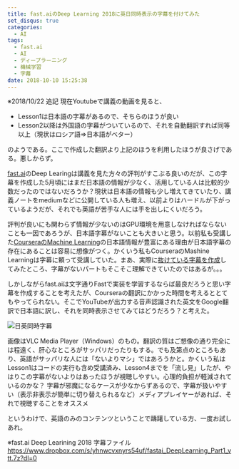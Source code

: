 ```yaml
---
title: fast.aiのDeep Learning 2018に英日同時表示の字幕を付けてみた
set_disqus: true
categories:
  - AI
tags:
  - fast.ai
  - AI
  - ディープラーニング
  - 機械学習
  - 字幕
date: 2018-10-10 15:25:38
---
```

※2018/10/22 追記
現在Youtubeで講義の動画を見ると、
- Lesson1は日本語の字幕があるので、そちらのほうが良い
- Lesson2以降は外国語の字幕がついているので、それを自動翻訳すれば同等以上（現状はロシア語=>日本語がベター）

のようである。ここで作成した翻訳より上記のほうを利用したほうが良さげである。悪しからず。

[fast.ai](http://www.fast.ai/)のDeep Learingは講義を見た方々の評判がすこぶる良いのだが、この字幕を作成した5月頃にはまだ日本語の情報が少なく、活用している人は比較的少数だったのではないだろうか？現状は日本語の情報も少し増えてきていたり、講義ノートをmediumなどに公開している人も増え、以前よりはハードルが下がっているようだが、それでも英語が苦手な人には手を出しにくいだろう。

評判が良いにも関わらず情報が少ないのはGPU環境を用意しなければならないことも一因であろうが、日本語字幕がないことも大きいと思う。以前私も受講した[CourseraのMachine Learning](https://www.coursera.org/learn/machine-learning)の日本語情報が豊富にある理由が日本語字幕の存在にあることは容易に想像がつく。かくいう私もCourseraのMashine Learningは字幕に頼って受講していた。まあ、実際に[抜けている字幕を作成](https://blog.maxicarv.com/2018/02/25/cousera-machine-learning%E3%81%AE%E6%97%A5%E6%9C%AC%E8%AA%9E%E5%AD%97%E5%B9%95%E3%81%AE%E4%B8%8D%E8%B6%B3%E5%88%86/)してみたところ、字幕がないパートもそこそこ理解できていたのではあるが。。。

しかしながらfast.aiは文字通りFastで実装を学習するならば最良だろうと思い字幕を作成することを考えたが、Courseraの翻訳にかかった時間を考えるととてもやってられない。そこでYouTubeが出力する音声認識された英文をGoogle翻訳で日本語に訳し、それを同時表示させてみてはどうだろう？と考えた。

![](/img/fastai_caption.png "日英同時字幕")

画像はVLC Media Player（Windows）のもの。翻訳の質はご想像の通り完全には程遠く、肝心なところがサッパリだったりもする。でも及第点のところもあり、英語がサッパリな人には「ないよりマシ」ではあろうかと。かくいう私はLesson1はコードの実行も含め受講済み、Lesson4までを「流し見」したが、やはりこの字幕がないよりはあったほうが視聴しやすい。心理的負担が軽減されているのかな？
字幕が邪魔になるケースが少なからずあるので、字幕が扱いやすい（表示非表示が簡単に切り替えられるなど）メディアプレイヤーがあれば、それで視聴することをオススメ

というわけで、英語のみのコンテンツということで躊躇している方、一度お試しあれ。

※fast.ai Deep Learining 2018 字幕ファイル
https://www.dropbox.com/s/yhnwcvxnyrs54uf/fastai_DeepLearning_Part1_vtt.7z?dl=0
